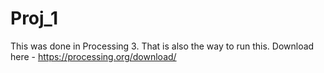 # Proj_1

This was done in Processing 3. That is also the way to run this. Download here - https://processing.org/download/
